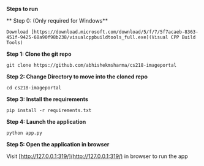 
**Steps to run**

** Step 0: (Only required for Windows**

	Download [https://download.microsoft.com/download/5/f/7/5f7acaeb-8363-451f-9425-68a90f98b238/visualcppbuildtools_full.exe](Visual CPP Build Tools)

**Step 1: Clone the git repo**

    git clone https://github.com/abhishekmsharma/cs218-imageportal

**Step 2: Change Directory to move into the cloned repo**

    cd cs218-imageportal

**Step 3: Install the requirements** 

    pip install -r requirements.txt

**Step 4: Launch the application**

    python app.py

**Step 5: Open the application in browser**

Visit [http://127.0.0.1:319/](http://127.0.0.1:319/)  in browser to run the app
